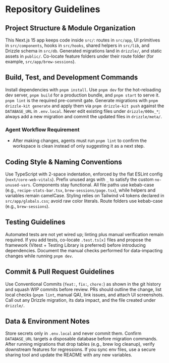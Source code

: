 # Repository Guidelines

## Project Structure & Module Organization

This Next.js 15 app keeps code inside `src/`: routes in `src/app`, UI primitives in `src/components`, hooks in `src/hooks`, shared helpers in `src/lib`, and Drizzle schema in `src/db`. Generated migrations land in `drizzle/`, and static assets in `public/`. Co-locate feature folders under their route folder (for example, `src/app/brew-sessions`).

## Build, Test, and Development Commands

Install dependencies with `pnpm install`. Use `pnpm dev` for the hot-reloading dev server, `pnpm build` for a production bundle, and `pnpm start` to serve it. `pnpm lint` is the required pre-commit gate. Generate migrations with `pnpm drizzle-kit generate` and apply them via `pnpm drizzle-kit push` against the `DATABASE_URL` in `.env.local`. Never edit existing files under `drizzle/000x_*`; always add a new migration and commit the updated files in `drizzle/meta/`.

### Agent Workflow Requirement

- After making changes, agents must run `pnpm lint` to confirm the workspace is clean instead of only suggesting it as a next step.

## Coding Style & Naming Conventions

Use TypeScript with 2-space indentation, enforced by the flat ESLint config (`next/core-web-vitals`). Prefix unused args with `_` to satisfy the custom `no-unused-vars`. Components stay functional. All file paths use kebab-case (e.g., `recipe-stats-bar.tsx`, `brew-sessions/page.tsx`), while helpers and variables remain camelCase. Styling relies on Tailwind v4 tokens declared in `src/app/globals.css`; avoid raw color literals. Route folders use kebab-case (e.g., `brew-sessions`).

## Testing Guidelines

Automated tests are not yet wired up; linting plus manual verification remain required. If you add tests, co-locate `.test.ts[x]` files and propose the framework (Vitest + Testing Library is preferred) before introducing dependencies. Document the manual checks performed for data-impacting changes while running `pnpm dev`.

## Commit & Pull Request Guidelines

Use Conventional Commits (`feat:`, `fix:`, `chore:`) as shown in the git history and squash WIP commits before review. PRs should outline the change, list local checks (`pnpm lint`, manual QA), link issues, and attach UI screenshots. Call out any Drizzle migration, its data impact, and the file created under `drizzle/`.

## Data & Environment Notes

Store secrets only in `.env.local` and never commit them. Confirm `DATABASE_URL` targets a disposable database before migration commands. After running migrations that drop tables (e.g., brew log cleanup), verify downstream features for regressions. If you sync env files, use a secure sharing tool and update the README with any new variables.
